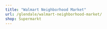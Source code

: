 ```yaml
---
title: "Walmart Neighborhood Market"
url: /glendale/walmart-neighborhood-market/
shop: Supermarkt
---
```

